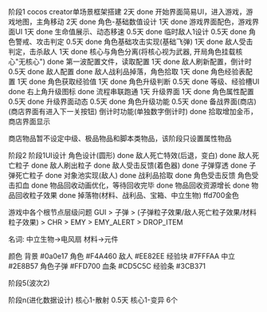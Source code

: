 阶段1
  cocos creator单场景框架搭建  2天 done
  开始界面简易UI，进入游戏，游戏地图，主角移动  2天 done
  角色-基础数值设计 1天 done
  游戏界面配色，游戏界面UI 1天 done
  生命值展示、动态移速 0.5天 done
  临时敌人1设计 0.5天 done
  角色警戒、攻击判定 0.5天 done
  角色基础攻击实现(基础飞弹) 1天 done
  敌人受击判定，击杀敌人 1天 done
  核心与角色分离(将核心视为武器, 开局角色挂载核心"无核心") done
  第一波配置文件，读取配置  1天 done
  敌人刷新配置，倒计时 0.5天 done
  敌人配置 done
  敌人战利品掉落，角色拾取  1天 done
  角色经验表配置  1天 done
  角色获取经验值  1天 done
  角色升级判断  0.5天 done
  等级、经验槽UI  done
  右上角升级图标  done
  流程串联跑通  1天
  升级界面 1天 done
  角色属性配置 0.5天 done
  升级界面动态 0.5天 done
  角色升级功能 0.5天 done
  备战界面(商店) (商店界面有进入下一关按钮)
  倒计时功能(单独数字倒计时) done
  拾取增加金币，商店界面显示

  商店物品暂不设定中级、极品物品和脚本类物品，该阶段只设置属性物品


阶段2
  阶段1UI设计
  角色设计(圆形) done
  敌人死亡特效(后退，变白) done
  敌人死亡粒子 done
  敌人刷出粒子 done
  敌人受击反馈(着色器) done
  子弹穿透 done
  子弹死亡粒子 done
  对象池实现(敌人) done
  战利品拾取 done
  角色受击反馈
  角色受击扣血 done
  物品回收动画优化，等待回收完毕 done
  物品回收资源增长 done
  物品回收粒子效果 done
  掉落物(材料、战利品、宝箱、中立生物) ffd700金色

  游戏中各个根节点层级问题
  GUI > 子弹 > (子弹粒子效果/敌人死亡粒子效果/材料粒子效果) > CHR > EMY > EMY_ALERT > DROP_ITEM

  名词: 中立生物->电风扇 材料->元件

  颜色
  背景 #0a0e17  角色 #F4A460  敌人 #EE82EE  经验块 #7FFFAA  中立 #2E8B57 
  角色子弹 #FFD700  血条 #CD5C5C 经验条 #3CB371

阶段5(波次2)

阶段n(进化数据设计)
  核心1-散射 0.5天
  核心1-变异 6个